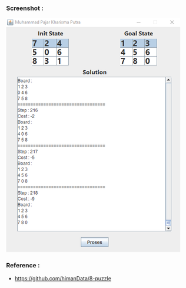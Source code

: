 ### Screenshot :
<img src="img/Capture.PNG">

### Reference :
- https://github.com/himanData/8-puzzle